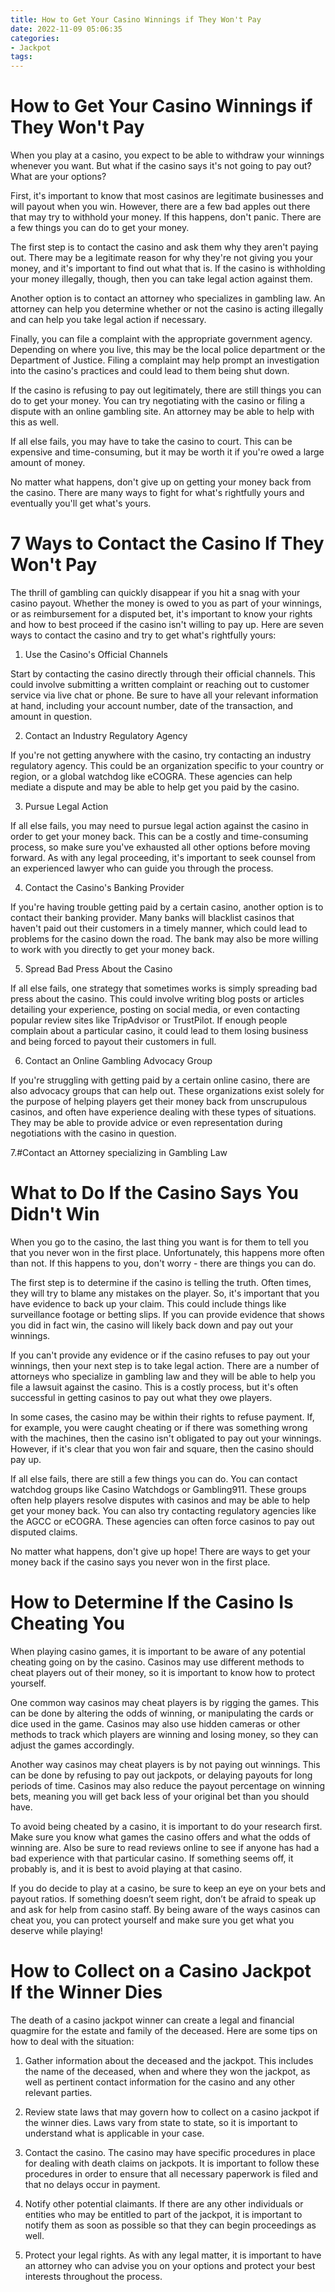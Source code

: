 ```yaml
---
title: How to Get Your Casino Winnings if They Won't Pay
date: 2022-11-09 05:06:35
categories:
- Jackpot
tags:
---
```



#  How to Get Your Casino Winnings if They Won't Pay

When you play at a casino, you expect to be able to withdraw your winnings whenever you want. But what if the casino says it's not going to pay out? What are your options?

First, it's important to know that most casinos are legitimate businesses and will payout when you win. However, there are a few bad apples out there that may try to withhold your money. If this happens, don't panic. There are a few things you can do to get your money.

The first step is to contact the casino and ask them why they aren't paying out. There may be a legitimate reason for why they're not giving you your money, and it's important to find out what that is. If the casino is withholding your money illegally, though, then you can take legal action against them.

Another option is to contact an attorney who specializes in gambling law. An attorney can help you determine whether or not the casino is acting illegally and can help you take legal action if necessary.

Finally, you can file a complaint with the appropriate government agency. Depending on where you live, this may be the local police department or the Department of Justice. Filing a complaint may help prompt an investigation into the casino's practices and could lead to them being shut down.

If the casino is refusing to pay out legitimately, there are still things you can do to get your money. You can try negotiating with the casino or filing a dispute with an online gambling site. An attorney may be able to help with this as well.

If all else fails, you may have to take the casino to court. This can be expensive and time-consuming, but it may be worth it if you're owed a large amount of money.

No matter what happens, don't give up on getting your money back from the casino. There are many ways to fight for what's rightfully yours and eventually you'll get what's yours.

#  7 Ways to Contact the Casino If They Won't Pay

The thrill of gambling can quickly disappear if you hit a snag with your casino payout. Whether the money is owed to you as part of your winnings, or as reimbursement for a disputed bet, it's important to know your rights and how to best proceed if the casino isn't willing to pay up. Here are seven ways to contact the casino and try to get what's rightfully yours:

1. Use the Casino's Official Channels

Start by contacting the casino directly through their official channels. This could involve submitting a written complaint or reaching out to customer service via live chat or phone. Be sure to have all your relevant information at hand, including your account number, date of the transaction, and amount in question.

2. Contact an Industry Regulatory Agency

If you're not getting anywhere with the casino, try contacting an industry regulatory agency. This could be an organization specific to your country or region, or a global watchdog like eCOGRA. These agencies can help mediate a dispute and may be able to help get you paid by the casino.

3. Pursue Legal Action

If all else fails, you may need to pursue legal action against the casino in order to get your money back. This can be a costly and time-consuming process, so make sure you've exhausted all other options before moving forward. As with any legal proceeding, it's important to seek counsel from an experienced lawyer who can guide you through the process.

4. Contact the Casino's Banking Provider

If you're having trouble getting paid by a certain casino, another option is to contact their banking provider. Many banks will blacklist casinos that haven't paid out their customers in a timely manner, which could lead to problems for the casino down the road. The bank may also be more willing to work with you directly to get your money back.

5. Spread Bad Press About the Casino

If all else fails, one strategy that sometimes works is simply spreading bad press about the casino. This could involve writing blog posts or articles detailing your experience, posting on social media, or even contacting popular review sites like TripAdvisor or TrustPilot. If enough people complain about a particular casino, it could lead to them losing business and being forced to payout their customers in full.

6. Contact an Online Gambling Advocacy Group

If you're struggling with getting paid by a certain online casino, there are also advocacy groups that can help out. These organizations exist solely for the purpose of helping players get their money back from unscrupulous casinos, and often have experience dealing with these types of situations. They may be able to provide advice or even representation during negotiations with the casino in question.


 7.#Contact an Attorney specializing in Gambling Law

#  What to Do If the Casino Says You Didn't Win

When you go to the casino, the last thing you want is for them to tell you that you never won in the first place. Unfortunately, this happens more often than not. If this happens to you, don't worry - there are things you can do.

The first step is to determine if the casino is telling the truth. Often times, they will try to blame any mistakes on the player. So, it's important that you have evidence to back up your claim. This could include things like surveillance footage or betting slips. If you can provide evidence that shows you did in fact win, the casino will likely back down and pay out your winnings.

If you can't provide any evidence or if the casino refuses to pay out your winnings, then your next step is to take legal action. There are a number of attorneys who specialize in gambling law and they will be able to help you file a lawsuit against the casino. This is a costly process, but it's often successful in getting casinos to pay out what they owe players.

In some cases, the casino may be within their rights to refuse payment. If, for example, you were caught cheating or if there was something wrong with the machines, then the casino isn't obligated to pay out your winnings. However, if it's clear that you won fair and square, then the casino should pay up.

If all else fails, there are still a few things you can do. You can contact watchdog groups like Casino Watchdogs or Gambling911. These groups often help players resolve disputes with casinos and may be able to help get your money back. You can also try contacting regulatory agencies like the AGCC or eCOGRA. These agencies can often force casinos to pay out disputed claims.

No matter what happens, don't give up hope! There are ways to get your money back if the casino says you never won in the first place.

#  How to Determine If the Casino Is Cheating You

When playing casino games, it is important to be aware of any potential cheating going on by the casino. Casinos may use different methods to cheat players out of their money, so it is important to know how to protect yourself.

One common way casinos may cheat players is by rigging the games. This can be done by altering the odds of winning, or manipulating the cards or dice used in the game. Casinos may also use hidden cameras or other methods to track which players are winning and losing money, so they can adjust the games accordingly.

Another way casinos may cheat players is by not paying out winnings. This can be done by refusing to pay out jackpots, or delaying payouts for long periods of time. Casinos may also reduce the payout percentage on winning bets, meaning you will get back less of your original bet than you should have.

To avoid being cheated by a casino, it is important to do your research first. Make sure you know what games the casino offers and what the odds of winning are. Also be sure to read reviews online to see if anyone has had a bad experience with that particular casino. If something seems off, it probably is, and it is best to avoid playing at that casino.

If you do decide to play at a casino, be sure to keep an eye on your bets and payout ratios. If something doesn’t seem right, don’t be afraid to speak up and ask for help from casino staff. By being aware of the ways casinos can cheat you, you can protect yourself and make sure you get what you deserve while playing!

#  How to Collect on a Casino Jackpot If the Winner Dies

The death of a casino jackpot winner can create a legal and financial quagmire for the estate and family of the deceased. Here are some tips on how to deal with the situation:

1. Gather information about the deceased and the jackpot. This includes the name of the deceased, when and where they won the jackpot, as well as pertinent contact information for the casino and any other relevant parties.

2. Review state laws that may govern how to collect on a casino jackpot if the winner dies. Laws vary from state to state, so it is important to understand what is applicable in your case.

3. Contact the casino. The casino may have specific procedures in place for dealing with death claims on jackpots. It is important to follow these procedures in order to ensure that all necessary paperwork is filed and that no delays occur in payment.

4. Notify other potential claimants. If there are any other individuals or entities who may be entitled to part of the jackpot, it is important to notify them as soon as possible so that they can begin proceedings as well.

5. Protect your legal rights. As with any legal matter, it is important to have an attorney who can advise you on your options and protect your best interests throughout the process.
